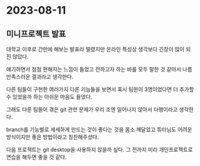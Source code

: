 

# 2023-08-11

## 미니프로젝트 발표

대학교 이후로 간만에 해보는 발표라 떨렸지만 온라인 특성상 생각보다 긴장이 많이 되진 않았다.

얘기하면서 점점 편해지는 느낌이 들었고 전하고자 하는 바를 모두 말한 것 같아서 나름 만족스러운 결과라고 생각한다.

다른 팀들이 구현한 여러가지 다른 기능들을 보면서 혹시 팀원이 3명이었다면 더 추가할 수 있었을까 하는 아쉬운 마음도 들었다.

그래도 다른 팀들이 겪은 git 관련 문제가 우리 조엔 일어나지 않아서 다행이라고 생각한다.

branch를 기능별로 세세하게 만드는 것이 좋다는 것을 몸소 깨달았고 튜터님도 어려운 방식이지만 좋은 방법이라고 칭찬해주셨다.

다음 프로젝트는 git desktop을 사용하지 않을까 싶다. 그 전까지 미리 개인프로젝트로 연습을 해두면 좋을 것 같다.

